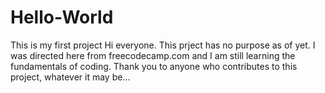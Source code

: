 # Hello-World
This is my first project
Hi everyone. This prject has no purpose as of yet. I was directed here from freecodecamp.com and I am still learning the fundamentals of coding. Thank you to anyone who contributes to this project, whatever it may be...
